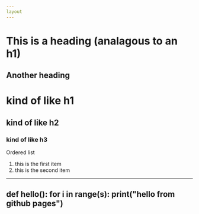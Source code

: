 ```yaml
---
layout
---
```


This is a heading (analagous to an h1)
===

Another heading
-----

# kind of like h1
## kind of like h2
### kind of like h3

Ordered list

1. this is the first item
2. this is the second item

---
def hello():
  for i in range(s):
    print("hello from github pages")
---

